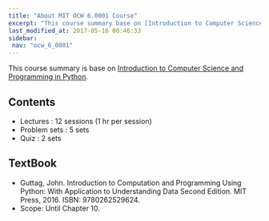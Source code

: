 ```yaml
---
title: "About MIT OCW 6.0001 Course"
excerpt: "This course summary base on [Introduction to Computer Science and Programming in Python](https://ocw.mit.edu/courses/electrical-engineering-and-computer-science/6-0001-introduction-to-computer-science-and-programming-in-python-fall-2016/syllabus/)."
last_modified_at: 2017-05-16 00:46:33
sidebar:
 nav: "ocw_6_0001"
---
```


This course summary is base on [Introduction to Computer Science and Programming in Python](https://ocw.mit.edu/courses/electrical-engineering-and-computer-science/6-0001-introduction-to-computer-science-and-programming-in-python-fall-2016/syllabus/).

## Contents

- Lectures		: 12 sessions (1 hr per session)
- Problem sets	: 5 sets
- Quiz			: 2 sets

## TextBook

- Guttag, John. Introduction to Computation and Programming Using Python: With Application to Understanding Data Second Edition. MIT Press, 2016. ISBN: 9780262529624.
- Scope: Until Chapter 10.